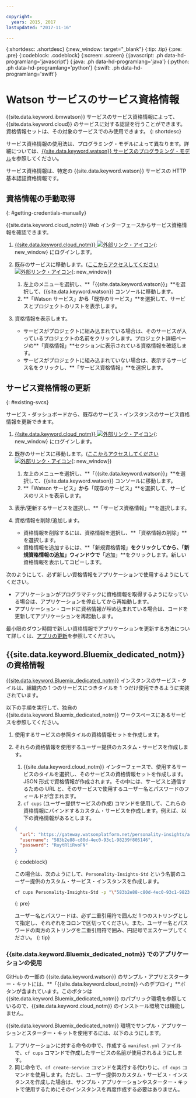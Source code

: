 ```yaml
---

copyright:
  years: 2015, 2017
lastupdated: "2017-11-16"

---
```


{:shortdesc: .shortdesc}
{:new_window: target="_blank"}
{:tip: .tip}
{:pre: .pre}
{:codeblock: .codeblock}
{:screen: .screen}
{:javascript: .ph data-hd-programlang='javascript'}
{:java: .ph data-hd-programlang='java'}
{:python: .ph data-hd-programlang='python'}
{:swift: .ph data-hd-programlang='swift'}

# Watson サービスのサービス資格情報

{{site.data.keyword.ibmwatson}} サービスのサービス資格情報によって、{{site.data.keyword.cloud}} のサービスに対する認証を行うことができます。資格情報セットは、その対象のサービスでのみ使用できます。
{: shortdesc}

サービス資格情報の使用法は、プログラミング・モデルによって異なります。詳細については、[{{site.data.keyword.watson}} サービスのプログラミング・モデル](/docs/services/watson/getting-started-develop.html)を参照してください。

サービス資格情報は、特定の {{site.data.keyword.watson}} サービスの HTTP 基本認証資格情報です。

## 資格情報の手動取得
{: #getting-credentials-manually}

{{site.data.keyword.cloud_notm}} Web インターフェースからサービス資格情報を確認できます。

1.  [{{site.data.keyword.cloud_notm}} ![外部リンク・アイコン](../../icons/launch-glyph.svg "外部リンク・アイコン")](https://{DomainName}/registration/?target=%2Fdeveloper%2Fwatson%2Fdashboard){: new_window} にログインします。
1.  既存のサービスに移動します。([ここからアクセスしてください ![外部リンク・アイコン](../../icons/launch-glyph.svg "外部リンク・アイコン")](https://{DomainName}/developer/watson/existing-services){: new_window})

    1.  左上のメニューを選択し、**「{{site.data.keyword.watson}}」**を選択して、{{site.data.keyword.watson}} コンソールに移動します。
    1.  **「Watson サービス」**から**「既存のサービス」**を選択して、サービスとプロジェクトのリストを表示します。
1.  資格情報を表示します。
    - サービスがプロジェクトに組み込まれている場合は、そのサービスが入っているプロジェクトの名前をクリックします。プロジェクト詳細ページの**「資格情報」**セクションに表示されている資格情報を確認します。
    - サービスがプロジェクトに組み込まれていない場合は、表示するサービス名をクリックし、**「サービス資格情報」**を選択します。

## サービス資格情報の更新
{: #existing-svcs}

サービス・ダッシュボードから、既存のサービス・インスタンスのサービス資格情報を更新できます。

1.  [{{site.data.keyword.cloud_notm}} ![外部リンク・アイコン](../../icons/launch-glyph.svg "外部リンク・アイコン")](https://{DomainName}/registration/?target=%2Fdeveloper%2Fwatson%2Fdashboard){: new_window} にログインします。
1.  既存のサービスに移動します。([ここからアクセスしてください ![外部リンク・アイコン](../../icons/launch-glyph.svg "外部リンク・アイコン")](https://{DomainName}/developer/watson/existing-services){: new_window})

    1.  左上のメニューを選択し、**「{{site.data.keyword.watson}}」**を選択して、{{site.data.keyword.watson}} コンソールに移動します。
    1.  **「Watson サービス」**から**「既存のサービス」**を選択して、サービスのリストを表示します。
1.  表示/更新するサービスを選択し、**「サービス資格情報」**を選択します。
1.  資格情報を削除/追加します。
    - 資格情報を削除するには、資格情報を選択し、**「資格情報の削除」**を選択します。
    - 資格情報を追加するには、**「新規資格情報」**をクリックしてから、「新規資格情報の追加」ウィンドウで**「追加」**をクリックします。新しい資格情報を表示してコピーします。

次のようにして、必ず新しい資格情報をアプリケーションで使用するようにしてください。

- アプリケーションがプログラマチックに資格情報を取得するようになっている場合は、アプリケーションを停止してから再始動します。
- アプリケーション・コードに資格情報が埋め込まれている場合は、コードを更新してアプリケーションを再起動します。

最小限のダウン時間で新しい資格情報でアプリケーションを更新する方法について詳しくは、[アプリの更新](/docs/manageapps/updapps.html)を参照してください。

## {{site.data.keyword.Bluemix_dedicated_notm}} の資格情報

[{{site.data.keyword.Bluemix_dedicated_notm}}](/docs/dedicated/index.html#dedicated) インスタンスのサービス・タイルは、組織内の 1 つのサービスにつきタイルを 1 つだけ使用できるように実装されています。

以下の手順を実行して、独自の {{site.data.keyword.Bluemix_dedicated_notm}} ワークスペースにあるサービスを参照してください。

1.  使用するサービスの参照タイルの資格情報セットを作成します。
1.  それらの資格情報を使用するユーザー提供のカスタム・サービスを作成します。

    1.  {{site.data.keyword.cloud_notm}} インターフェースで、使用するサービスのタイルを選択し、そのサービスの資格情報セットを作成します。JSON 形式で資格情報が作成されます。その中には、サービスと通信するための URL と、そのサービスで使用するユーザー名とパスワードのフィールドが含まれます。
    1.  `cf cups` (ユーザー提供サービスの作成) コマンドを使用して、これらの資格情報にバインドするカスタム・サービスを作成します。例えば、以下の資格情報があるとします。

      ```json
      {
        "url": "https://gateway.watsonplatform.net/personality-insights/api",
        "username": "583b2e88-c80d-4ec0-93c1-98239f805146",
        "password": "RuytRliRvoFN"
      }
      ```
      {: codeblock}

      この場合は、次のようにして、`Personality-Insights-Std` という名前のユーザー提供のカスタム・サービス・インスタンスを作成します。

      ```bash
      cf cups Personality-Insights-Std -p "\"583b2e88-c80d-4ec0-93c1-98239f805146\":\"RuytRliRvoFN\""
      ```
      {: pre}

      ユーザー名とパスワードは、必ず二重引用符で囲んだ 1 つのストリングとして指定し、それぞれをコロンで区切ってください。また、ユーザー名とパスワードの両方のストリングを二重引用符で囲み、円記号でエスケープしてください。
      {: tip}

### {{site.data.keyword.Bluemix_dedicated_notm}} でのアプリケーションの使用

GitHub の一部の {{site.data.keyword.watson}} のサンプル・アプリとスターター・キットには、**「{{site.data.keyword.cloud_notm}} へのデプロイ」**ボタンが含まれています。このボタンは {{site.data.keyword.Bluemix_dedicated_notm}} のパブリック環境を参照しているので、{{site.data.keyword.cloud_notm}} のインストール環境では機能しません。

{{site.data.keyword.Bluemix_dedicated_notm}} 環境でサンプル・アプリケーションとスターター・キットを使用するには、以下のようにします。

1.  アプリケーションに対する命令の中で、作成する `manifest.yml` ファイルで、`cf cups` コマンドで作成したサービスの名前が使用されるようにします。
1.  同じ命令で、`cf create-service` コマンドを実行する代わりに、`cf cups` コマンドを使用します。ただし、ユーザー提供のカスタム・サービス・インスタンスを作成した場合は、サンプル・アプリケーションやスターター・キットで使用するためにそのインスタンスを再度作成する必要はありません。
